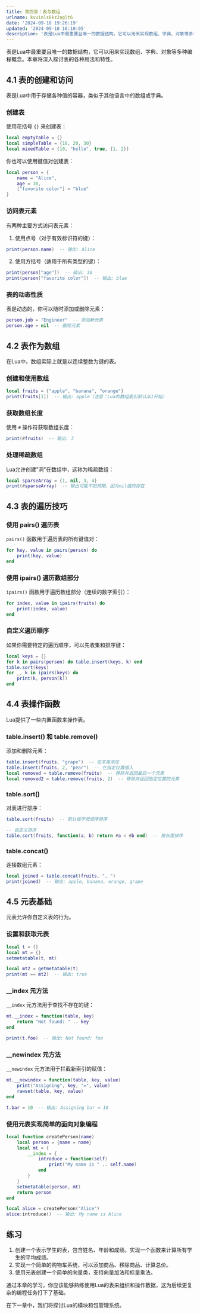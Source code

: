 ```yaml
---
title: 第四章：表与数组
urlname: kvvinls6kz2aglt6
date: '2024-09-10 19:26:19'
updated: '2024-09-18 16:10:05'
description: '表是Lua中最重要且唯一的数据结构，它可以用来实现数组、字典、对象等多种编程概念。本章将深入探讨表的各种用法和特性。4.1 表的创建和访问表是Lua中用于存储各种值的容器，类似于其他语言中的数组或字典。创建表使用花括号 {} 来创建表：local emptyTable = {} local s...'
---
```

表是Lua中最重要且唯一的数据结构，它可以用来实现数组、字典、对象等多种编程概念。本章将深入探讨表的各种用法和特性。

## 4.1 表的创建和访问
表是Lua中用于存储各种值的容器，类似于其他语言中的数组或字典。

### 创建表
使用花括号 `{}` 来创建表：

```lua
local emptyTable = {}
local simpleTable = {10, 20, 30}
local mixedTable = {10, "hello", true, {1, 2}}
```

你也可以使用键值对创建表：

```lua
local person = {
    name = "Alice",
    age = 30,
    ["favorite color"] = "blue"
}
```

### 访问表元素
有两种主要方式访问表元素：

1. 使用点号（对于有效标识符的键）：

```lua
print(person.name)  -- 输出: Alice
```

2. 使用方括号（适用于所有类型的键）：

```lua
print(person["age"])  -- 输出: 30
print(person["favorite color"])  -- 输出: blue
```

### 表的动态性质
表是动态的，你可以随时添加或删除元素：

```lua
person.job = "Engineer"  -- 添加新元素
person.age = nil  -- 删除元素
```

## 4.2 表作为数组
在Lua中，数组实际上就是以连续整数为键的表。

### 创建和使用数组
```lua
local fruits = {"apple", "banana", "orange"}
print(fruits[1])  -- 输出: apple（注意：Lua的数组索引默认从1开始）
```

### 获取数组长度
使用 `#` 操作符获取数组长度：

```lua
print(#fruits)  -- 输出: 3
```

### 处理稀疏数组
Lua允许创建"洞"在数组中，这称为稀疏数组：

```lua
local sparseArray = {1, nil, 3, 4}
print(#sparseArray)  -- 输出可能不如预期，因为nil值的存在
```

## 4.3 表的遍历技巧
### 使用 pairs() 遍历表
`pairs()` 函数用于遍历表的所有键值对：

```lua
for key, value in pairs(person) do
    print(key, value)
end
```

### 使用 ipairs() 遍历数组部分
`ipairs()` 函数用于遍历数组部分（连续的数字索引）：

```lua
for index, value in ipairs(fruits) do
    print(index, value)
end
```

### 自定义遍历顺序
如果你需要特定的遍历顺序，可以先收集和排序键：

```lua
local keys = {}
for k in pairs(person) do table.insert(keys, k) end
table.sort(keys)
for _, k in ipairs(keys) do
    print(k, person[k])
end
```

## 4.4 表操作函数
Lua提供了一些内置函数来操作表。

### table.insert() 和 table.remove()
添加和删除元素：

```lua
table.insert(fruits, "grape")  -- 在末尾添加
table.insert(fruits, 2, "pear")  -- 在指定位置插入
local removed = table.remove(fruits)  -- 移除并返回最后一个元素
local removed2 = table.remove(fruits, 2)  -- 移除并返回指定位置的元素
```

### table.sort()
对表进行排序：

```lua
table.sort(fruits)  -- 默认按字母顺序排序

-- 自定义排序
table.sort(fruits, function(a, b) return #a < #b end)  -- 按长度排序
```

### table.concat()
连接数组元素：

```lua
local joined = table.concat(fruits, ", ")
print(joined)  -- 输出: apple, banana, orange, grape
```

## 4.5 元表基础
元表允许你自定义表的行为。

### 设置和获取元表
```lua
local t = {}
local mt = {}
setmetatable(t, mt)

local mt2 = getmetatable(t)
print(mt == mt2)  -- 输出: true
```

### __index 元方法
`__index` 元方法用于查找不存在的键：

```lua
mt.__index = function(table, key)
    return "Not found: " .. key
end

print(t.foo)  -- 输出: Not found: foo
```

### __newindex 元方法
`__newindex` 元方法用于拦截新索引的赋值：

```lua
mt.__newindex = function(table, key, value)
    print("Assigning", key, "=", value)
    rawset(table, key, value)
end

t.bar = 10  -- 输出: Assigning bar = 10
```

### 使用元表实现简单的面向对象编程
```lua
local function createPerson(name)
    local person = {name = name}
    local mt = {
        __index = {
            introduce = function(self)
                print("My name is " .. self.name)
            end
        }
    }
    setmetatable(person, mt)
    return person
end

local alice = createPerson("Alice")
alice:introduce()  -- 输出: My name is Alice
```

## 练习
1. 创建一个表示学生的表，包含姓名、年龄和成绩。实现一个函数来计算所有学生的平均成绩。
2. 实现一个简单的购物车系统，可以添加商品、移除商品、计算总价。
3. 使用元表创建一个简单的向量类，支持向量加法和标量乘法。

通过本章的学习，你应该能够熟练使用Lua的表来组织和操作数据，这为后续更复杂的编程任务打下了基础。



在下一章中，我们将探讨Lua的模块和包管理系统。

